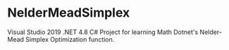 # NelderMeadSimplex
Visual Studio 2019 .NET 4.8 C# Project for learning Math Dotnet's Nelder-Mead Simplex Optimization function.
